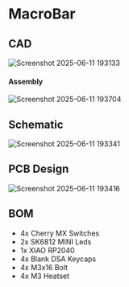 # MacroBar

## CAD
![Screenshot 2025-06-11 193133](https://github.com/user-attachments/assets/ff00bfe9-8ac4-4662-b547-b915a67b9a41)
#### Assembly
![Screenshot 2025-06-11 193704](https://github.com/user-attachments/assets/47bfec9d-4fae-4dc1-af1a-14ad8d728f4e)

## Schematic
![Screenshot 2025-06-11 193341](https://github.com/user-attachments/assets/0110c318-15f5-4b07-bc95-b71155ff872c)

## PCB Design
![Screenshot 2025-06-11 193416](https://github.com/user-attachments/assets/4cb186cf-80c6-4e68-9ee8-c60124bdb7b4)

## BOM
- 4x Cherry MX Switches
- 2x SK6812 MINI Leds
- 1x XIAO RP2040
- 4x Blank DSA Keycaps
- 4x M3x16 Bolt
- 4x M3 Heatset
